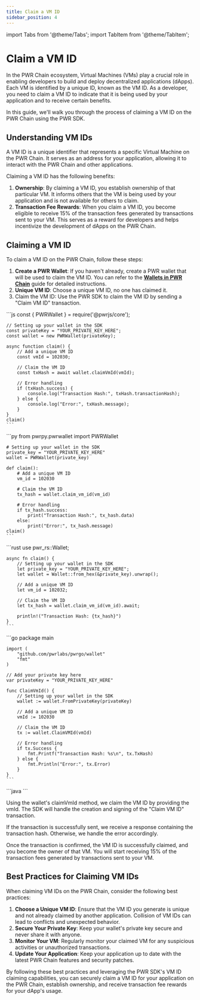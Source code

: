 ```yaml
---
title: Claim a VM ID
sidebar_position: 4
---
```

import Tabs from '@theme/Tabs';
import TabItem from '@theme/TabItem';

# Claim a VM ID

In the PWR Chain ecosystem, Virtual Machines (VMs) play a crucial role in enabling developers to build and deploy decentralized applications (dApps). Each VM is identified by a unique ID, known as the VM ID. As a developer, you need to claim a VM ID to indicate that it is being used by your application and to receive certain benefits.

In this guide, we'll walk you through the process of claiming a VM ID on the PWR Chain using the PWR SDK.

## Understanding VM IDs

A VM ID is a unique identifier that represents a specific Virtual Machine on the PWR Chain. It serves as an address for your application, allowing it to interact with the PWR Chain and other applications.

Claiming a VM ID has the following benefits:

1. **Ownership**: By claiming a VM ID, you establish ownership of that particular VM. It informs others that the VM is being used by your application and is not available for others to claim.
2. **Transaction Fee Rewards**: When you claim a VM ID, you become eligible to receive 15% of the transaction fees generated by transactions sent to your VM. This serves as a reward for developers and helps incentivize the development of dApps on the PWR Chain.

## Claiming a VM ID

To claim a VM ID on the PWR Chain, follow these steps:

1. **Create a PWR Wallet**: If you haven't already, create a PWR wallet that will be used to claim the VM ID. You can refer to the [**Wallets in PWR Chain**](/developers/sdks/wallets-in-pwr-chain) guide for detailed instructions.
2. **Unique VM ID**: Choose a unique VM ID, no one has claimed it.
3. Claim the VM ID: Use the PWR SDK to claim the VM ID by sending a "Claim VM ID" transaction.

<Tabs>
<TabItem value="javascript" label="JavaScript">
    ```js
    const { PWRWallet } = require('@pwrjs/core');

    // Setting up your wallet in the SDK
    const privateKey = "YOUR_PRIVATE_KEY_HERE";
    const wallet = new PWRWallet(privateKey);

    async function claim() {
        // Add a unique VM ID
        const vmId = 102030;

        // Claim the VM ID
        const txHash = await wallet.claimVmId(vmId);

        // Error handling
        if (txHash.success) {
            console.log("Transaction Hash:", txHash.transactionHash);
        } else {
            console.log("Error:", txHash.message);
        }
    }
    claim()
    ```
</TabItem>
<TabItem value="python" label="Python">
    ```py
    from pwrpy.pwrwallet import PWRWallet

    # Setting up your wallet in the SDK
    private_key = "YOUR_PRIVATE_KEY_HERE"
    wallet = PWRWallet(private_key)

    def claim():
        # Add a unique VM ID
        vm_id = 102030

        # Claim the VM ID
        tx_hash = wallet.claim_vm_id(vm_id)

        # Error handling
        if tx_hash.success:
            print("Transaction Hash:", tx_hash.data)
        else:
            print("Error:", tx_hash.message)
    claim()
    ```
</TabItem>
<TabItem value="rust" label="Rust">
    ```rust
    use pwr_rs::Wallet;

    async fn claim() {
        // Setting up your wallet in the SDK
        let private_key = "YOUR_PRIVATE_KEY_HERE";
        let wallet = Wallet::from_hex(&private_key).unwrap();

        // Add a unique VM ID
        let vm_id = 102032;

        // Claim the VM ID
        let tx_hash = wallet.claim_vm_id(vm_id).await;

        println!("Transaction Hash: {tx_hash}")
    }
    ```
</TabItem>
<TabItem value="go" label="Go">
    ```go
    package main

    import (
        "github.com/pwrlabs/pwrgo/wallet"
        "fmt"
    )

    // Add your private key here
    var privateKey = "YOUR_PRIVATE_KEY_HERE"

    func ClaimVmId() {
        // Setting up your wallet in the SDK
        wallet := wallet.FromPrivateKey(privateKey)

        // Add a unique VM ID
        vmId := 102030

        // Claim the VM ID
        tx := wallet.ClaimVMId(vmId)

        // Error handling
        if tx.Success {
            fmt.Printf("Transaction Hash: %s\n", tx.TxHash)
        } else {
            fmt.Println("Error:", tx.Error)
        }
    }
    ```
</TabItem>
<TabItem value="java" label="Java">
    ```java
    ```
</TabItem>
</Tabs>

Using the wallet's claimVmId method, we claim the VM ID by providing the vmId. The SDK will handle the creation and signing of the "Claim VM ID" transaction.

If the transaction is successfully sent, we receive a response containing the transaction hash. Otherwise, we handle the error accordingly.

Once the transaction is confirmed, the VM ID is successfully claimed, and you become the owner of that VM. You will start receiving 15% of the transaction fees generated by transactions sent to your VM.

## Best Practices for Claiming VM IDs

When claiming VM IDs on the PWR Chain, consider the following best practices:

1. **Choose a Unique VM ID**: Ensure that the VM ID you generate is unique and not already claimed by another application. Collision of VM IDs can lead to conflicts and unexpected behavior.
2. **Secure Your Private Key**: Keep your wallet's private key secure and never share it with anyone.
3. **Monitor Your VM**: Regularly monitor your claimed VM for any suspicious activities or unauthorized transactions.
4. **Update Your Application**: Keep your application up to date with the latest PWR Chain features and security patches.

By following these best practices and leveraging the PWR SDK's VM ID claiming capabilities, you can securely claim a VM ID for your application on the PWR Chain, establish ownership, and receive transaction fee rewards for your dApp's usage.

<!-- ## How to Claim and Configure a VM ID on PWR Chain -->
